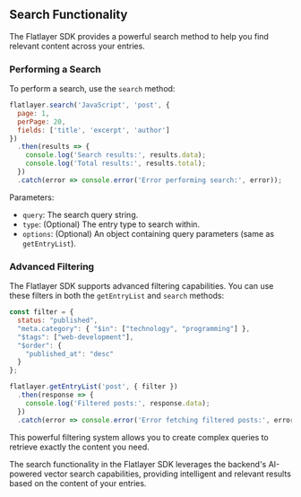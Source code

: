 ## Search Functionality

The Flatlayer SDK provides a powerful search method to help you find relevant content across your entries.

### Performing a Search

To perform a search, use the `search` method:

```javascript
flatlayer.search('JavaScript', 'post', {
  page: 1,
  perPage: 20,
  fields: ['title', 'excerpt', 'author']
})
  .then(results => {
    console.log('Search results:', results.data);
    console.log('Total results:', results.total);
  })
  .catch(error => console.error('Error performing search:', error));
```

Parameters:
- `query`: The search query string.
- `type`: (Optional) The entry type to search within.
- `options`: (Optional) An object containing query parameters (same as `getEntryList`).

### Advanced Filtering

The Flatlayer SDK supports advanced filtering capabilities. You can use these filters in both the `getEntryList` and `search` methods:

```javascript
const filter = {
  status: "published",
  "meta.category": { "$in": ["technology", "programming"] },
  "$tags": ["web-development"],
  "$order": {
    "published_at": "desc"
  }
};

flatlayer.getEntryList('post', { filter })
  .then(response => {
    console.log('Filtered posts:', response.data);
  })
  .catch(error => console.error('Error fetching filtered posts:', error));
```

This powerful filtering system allows you to create complex queries to retrieve exactly the content you need.

The search functionality in the Flatlayer SDK leverages the backend's AI-powered vector search capabilities, providing intelligent and relevant results based on the content of your entries.